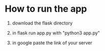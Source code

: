 <h1>How to run the app</h1>

1. download the flask directory


2. in flask run app.py with "python3 app.py"


3. in google paste the link of your server
